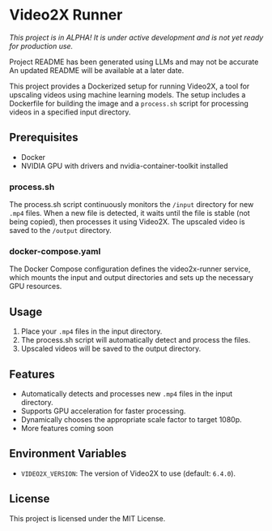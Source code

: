 # Video2X Runner

*This project is in ALPHA! It is under active development and is not yet ready for production use.*

Project README has been generated using LLMs and may not be accurate An updated README will be available at a later date.

This project provides a Dockerized setup for running Video2X, a tool for upscaling videos using machine learning models. The setup includes a Dockerfile for building the image and a `process.sh` script for processing videos in a specified input directory.

## Prerequisites

- Docker
- NVIDIA GPU with drivers and nvidia-container-toolkit installed

### process.sh

The process.sh script continuously monitors the `/input` directory for new `.mp4` files. When a new file is detected, it waits until the file is stable (not being copied), then processes it using Video2X. The upscaled video is saved to the `/output` directory.

### docker-compose.yaml

The Docker Compose configuration defines the video2x-runner service, which mounts the input and output directories and sets up the necessary GPU resources.

## Usage

1. Place your `.mp4` files in the input directory.
2. The process.sh script will automatically detect and process the files.
3. Upscaled videos will be saved to the output directory.

## Features
- Automatically detects and processes new `.mp4` files in the input directory.
- Supports GPU acceleration for faster processing.
- Dynamically chooses the appropriate scale factor to target 1080p.
- More features coming soon

## Environment Variables

- `VIDEO2X_VERSION`: The version of Video2X to use (default: `6.4.0`).

## License

This project is licensed under the MIT License.
